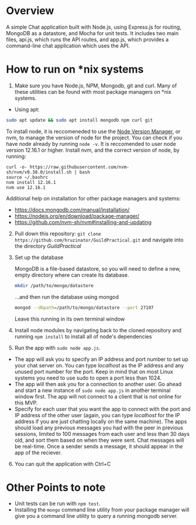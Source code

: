 # Overview
A simple Chat application built with Node.js, using Express.js for routing, MongoDB as a datastore, and Mocha for unit tests. It includes two main files, api.js, which runs the API routes, and app.js, which provides a command-line chat application which uses the API.

# How to run on *nix systems

1) Make sure you have Node.js, NPM, Mongodb, git and curl. Many of these utilities can be found with most package managers on *nix systems.
  * Using apt:
  ```bash
  sudo apt update && sudo apt install mongodb npm curl git
  ```
  To install node, it is reccomeneded to use the [Node Version Manager](https://github.com/nvm-sh/nvm), or nvm, to manage the version of node for the project. You can check if you have node already by running `node -v`. It is reccomended to user node version 12.16.1 or higher. Install nvm, and the correct version of node, by running:
  
  ```
  curl -o- https://raw.githubusercontent.com/nvm-sh/nvm/v0.38.0/install.sh | bash
  source ~/.bashrc
  nvm install 12.16.1
  nvm use 12.16.1
  ```
  Additional help on installation for other package managers and systems:
  * https://docs.mongodb.com/manual/installation/
  * https://nodejs.org/en/download/package-manager/
  * https://github.com/nvm-sh/nvm#installing-and-updating

2) Pull down this repository: `git clone https://github.com/hruzinator/GuildPractical.git` and navigate into the directory _GuildPractical_
  
3) Set up the database

    MongoDB is a file-based datastore, so you will need to define a new, empty directory where can create its database.
    ```bash
    mkdir /path/to/mongo/datastore
    ```
    ...and then run the database using mongod
    ```bash
    mongod --dbpath=/path/to/mongo/datastore --port 27107
    ```
    Leave this running in its own terminal window
  
4) Install node modules by navigating back to the cloned repository and running `npm install` to install all of node's dependencies
5) Run the app with `sudo node app.js`.
 * The app will ask you to specify an IP address and port number to set up your chat server on. You can type _localhost_ as the IP address and any unused port number for the port. Keep in mind that on most Linux systems you need to use sudo to open a port less than 1024.
 * The app will then ask you for a connection to another user. Go ahead and start a new instance of `sudo node app.js` in another terminal window first. The app will not connect to a client that is not online for this MVP.
 * Specify for each user that you want the app to connect with the port and IP address of the other user (again, you can type _localhost_ for the IP address if you are just chatting locally on the same machine). The apps should load any previous messages you had with the peer in previous sessions, limited to 100 messages from each user and less than 30 days old, and sort them based on when they were sent. Chat messages will be real-time. Once a sender sends a message, it should appear in the app of the reciever.
 6) You can quit the application with Ctrl+C
 
 # Other Points to note
* Unit tests can be run with `npm test`. 
* Installing the `mongo` command line utility from your package manager will give you a command line utility to query a running mongodb server.

